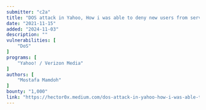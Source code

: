```yaml
---
submitter: "c2a"
title: "DOS attack in Yahoo, How i was able to deny new users from service?"
date: "2021-11-15"
added: "2024-11-03"
description: ""
vulnerabilities: [
    "DoS"
]
programs: [
    "Yahoo! / Verizon Media"
]
authors: [
    "Mostafa Mamdoh"
]
bounty: "1,000"
link: "https://hector0x.medium.com/dos-attack-in-yahoo-how-i-was-able-to-deny-new-users-from-service-6b222e744e61"
---
```




